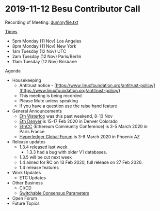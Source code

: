 # 2019-11-12 Besu Contributor Call

  

Recording of Meeting: [dummyfile.txt](#)

[Times](https://www.timeanddate.com/worldclock/converter.html?iso=20191112T010000&p1=224&p2=179&p3=195&p4=47&p5=1440) 

- 5pm Monday (11 Nov) Los Angeles
- 8pm Monday (11 Nov) New York
- 1am Tuesday (12 Nov) UTC
- 2am Tuesday (12 Nov) Paris/Berlin
- 11am Tuesday (12 Nov) Brisbane

Agenda

- Housekeeping
  - Antitrust notice - [https://www.linuxfoundation.org/antitrust-policy/](https://www.linuxfoundation.org/antitrust-policy/)
  - This meeting is being recorded
  - Please Mute unless speaking
  - If you have a question use the raise hand feature
- General Announcements
  - [Eth Waterloo](https://ethwaterloo.com/) was this past weekend, 8-10 Nov
  - [Eth Denver](https://www.ethdenver.com/) is 15-17 Feb 2020 in Denver Colorado
  - [EthCC](https://ethcc.io/) (Ethereum Community Conference) is 3-5 March 2020 in Paris France
  - [Hyperledger Global Forum](https://www.hyperledger.org/event/hyperledger-global-forum-2020) is 3-6 March 2020 in Phoenix AZ
- Release updates
  - 1.3.4 released last week
    - 1.3.3 had a bug with older V1 databases.  
  - 1.3.5 will be cut next week
  - 1.4 aimed for RC on 13 Feb 2020, full release on 27 Feb 2020.
  - 1.4 release features
- Work Updates
  - ETC Updates
- Other Business
  - CI/CD
  - [Switchable Consensus Parameters](../../../../besu/design-documents/switchable-consensus-parameters.md)
- Open Forum 
- Future Topics